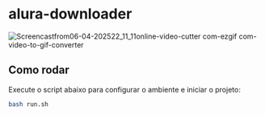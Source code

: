 # alura-downloader


![Screencastfrom06-04-202522_11_11online-video-cutter com-ezgif com-video-to-gif-converter](https://github.com/user-attachments/assets/1af6d298-c987-4fab-88f6-a91dc866dd28)


## Como rodar

Execute o script abaixo para configurar o ambiente e iniciar o projeto:

```bash
bash run.sh
